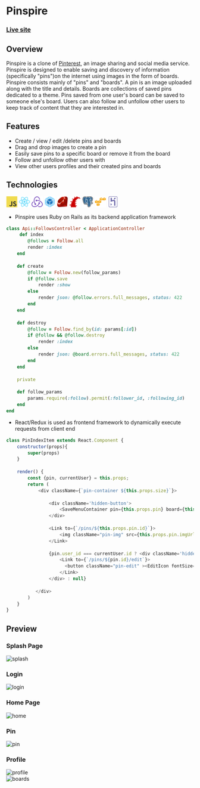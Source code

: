 # Pinspire
### [Live site](https://pinspire-project.herokuapp.com/#/)

## Overview
Pinspire is a clone of [Pinterest](https://pinterest.com), an image sharing and social media service. Pinspire is designed to enable saving and discovery of information (specifically "pins")on the internet using images in the form of boards. 
<br/>
Pinspire consists mainly of "pins" and "boards". A pin is an image uploaded along with the title and details. Boards are collections of saved pins dedicated to a theme. Pins saved from one user's board can be saved to someone else's board. Users can also follow and unfollow other users to keep track of content that they are interested in. 

## Features
- Create / view / edit /delete pins and boards
- Drag and drop images to create a pin
- Easily save pins to a specific board or remove it from the board
- Follow and unfollow other users with 
- View other users profiles and their created pins and boards

## Technologies
<code><img height="30" src="https://raw.githubusercontent.com/devicons/devicon/master/icons/javascript/javascript-original.svg" alt="javascript"></code>
<code><img height="30" src="https://raw.githubusercontent.com/devicons/devicon/master/icons/react/react-original.svg" alt="react.js"></code>
<code><img height="30" src="https://raw.githubusercontent.com/devicons/devicon/master/icons/redux/redux-original.svg" alt="redux"></code>
<code><img height="30" src="https://raw.githubusercontent.com/devicons/devicon/master/icons/webpack/webpack-original.svg" alt="webpack"></code>
<code><img height="30" src="https://raw.githubusercontent.com/devicons/devicon/master/icons/ruby/ruby-original.svg" alt="ruby"></code>
<code><img height="30" src="https://raw.githubusercontent.com/devicons/devicon/master/icons/rails/rails-plain.svg" alt="rails"></code>
<code><img height="30" src="https://raw.githubusercontent.com/devicons/devicon/master/icons/postgresql/postgresql-original.svg" alt="postgresql"></code>
<code><img height="30" src="https://raw.githubusercontent.com/devicons/devicon/master/icons/amazonwebservices/amazonwebservices-original.svg" alt="aws s3"></code>
<code><img height="30" src="https://raw.githubusercontent.com/devicons/devicon/master/icons/heroku/heroku-original.svg" alt="heroku"></code>
<br/>
- Pinspire uses Ruby on Rails as its backend application framework
```ruby
class Api::FollowsController < ApplicationController
     def index
        @follows = Follow.all
        render :index
    end

    def create
        @follow = Follow.new(follow_params)
        if @follow.save
            render :show
        else
            render json: @follow.errors.full_messages, status: 422
        end
    end

    def destroy
        @follow = Follow.find_by(id: params[:id])
        if @follow && @follow.destroy
            render :index
        else
            render json: @board.errors.full_messages, status: 422
        end
    end

    private

    def follow_params
        params.require(:follow).permit(:follower_id, :following_id)
    end
end

```
- React/Redux is used as frontend framework to dynamically execute requests from client end

```javascript
class PinIndexItem extends React.Component {
    constructor(props){
        super(props)
    }

    render() {
        const {pin, currentUser} = this.props; 
        return (
            <div className={`pin-container ${this.props.size}`}>
            
                <div className='hidden-button'>
                    <SaveMenuContainer pin={this.props.pin} board={this.props.board}/>
                </div>
                
                <Link to={`/pins/${this.props.pin.id}`}>
                    <img className="pin-img" src={this.props.pin.imgUrl}/>
                </Link>

                {pin.user_id === currentUser.id ? <div className='hidden-edit'>
                    <Link to={`/pins/${pin.id}/edit`}>
                      <button className="pin-edit" ><EditIcon fontSize='small'/></button>
                    </Link>
                </div> : null}

           </div>
        )
    }
}
```


## Preview
### Splash Page
<img alt="splash" src="https://user-images.githubusercontent.com/94944347/162432385-fe7361c3-dca7-47ba-8faf-095740af7da1.png">

### Login
<img alt="login" src="https://user-images.githubusercontent.com/94944347/162432375-4d1a9374-b2a4-40bd-99ce-9d41d399e22e.png">

### Home Page
<img alt="home" src="https://user-images.githubusercontent.com/94944347/162432370-be160426-13e5-4793-8585-4449fd5f09f3.png">

### Pin
<img alt="pin" src="https://user-images.githubusercontent.com/94944347/162432377-90603dc8-59b1-426c-9c6c-81c90f7a03b7.png">

### Profile
<img alt="profile" src="https://user-images.githubusercontent.com/94944347/162432382-61a4fe0c-7b0e-4b80-a2cc-3b3ef7e3f7ef.png">
<br/>
<img alt="boards" src="https://user-images.githubusercontent.com/94944347/162432365-ae6b368e-dc5f-47ad-abbf-29be23dca57a.png">





